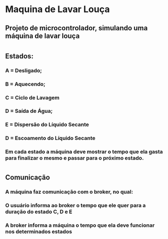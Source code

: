 # Maquina de Lavar Louça

## Projeto de microcontrolador, simulando uma máquina de lavar louça

#
## Estados:
### A = Desligado;
### B = Aquecendo;
### C = Ciclo de Lavagem
### D = Saída de Água;
### E = Dispersão do Líquido Secante
### D = Escoamento do Líquido Secante

### Em cada estado a máquina deve mostrar o tempo que ela gasta para finalizar o mesmo e passar para o próximo estado.

#
## Comunicação

### A máquina faz comunicação com o broker, no qual:
### O usuário informa ao broker o tempo que ele quer para a duração do estado C, D e E
### A broker informa a máquina o tempo que ela deve funcionar nos determinados estados
